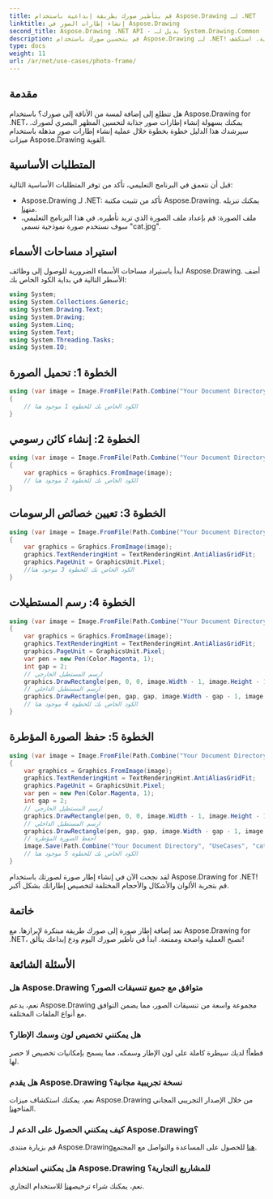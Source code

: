 ```yaml
---
title: قم بتأطير صورك بطريقة إبداعية باستخدام Aspose.Drawing لـ .NET
linktitle: إنشاء إطارات الصور في Aspose.Drawing
second_title: Aspose.Drawing .NET API - بديل لـ System.Drawing.Common
description: قم بتحسين صورك باستخدام Aspose.Drawing لـ .NET! اتبع دليلنا خطوة بخطوة لإنشاء إطارات صور مذهلة. استكشف Aspose.Drawing لـ .NET الآن!
type: docs
weight: 11
url: /ar/net/use-cases/photo-frame/
---
```

## مقدمة
هل تتطلع إلى إضافة لمسة من الأناقة إلى صورك؟ باستخدام Aspose.Drawing for .NET، يمكنك بسهولة إنشاء إطارات صور جذابة لتحسين المظهر البصري لصورك. سيرشدك هذا الدليل خطوة بخطوة خلال عملية إنشاء إطارات صور مذهلة باستخدام ميزات Aspose.Drawing القوية.
## المتطلبات الأساسية
قبل أن نتعمق في البرنامج التعليمي، تأكد من توفر المتطلبات الأساسية التالية:
-  Aspose.Drawing لـ .NET: تأكد من تثبيت مكتبة Aspose.Drawing. يمكنك تنزيله من[هنا](https://releases.aspose.com/drawing/net/).
- ملف الصورة: قم بإعداد ملف الصورة الذي تريد تأطيره. في هذا البرنامج التعليمي، سوف نستخدم صورة نموذجية تسمى "cat.jpg".
## استيراد مساحات الأسماء
ابدأ باستيراد مساحات الأسماء الضرورية للوصول إلى وظائف Aspose.Drawing. أضف الأسطر التالية في بداية الكود الخاص بك:
```csharp
using System;
using System.Collections.Generic;
using System.Drawing.Text;
using System.Drawing;
using System.Linq;
using System.Text;
using System.Threading.Tasks;
using System.IO;
```
## الخطوة 1: تحميل الصورة
```csharp
using (var image = Image.FromFile(Path.Combine("Your Document Directory", "UseCases", "cat.jpg")))
{
    // الكود الخاص بك للخطوة 1 موجود هنا
}
```
## الخطوة 2: إنشاء كائن رسومي
```csharp
using (var image = Image.FromFile(Path.Combine("Your Document Directory", "UseCases", "cat.jpg")))
{
    var graphics = Graphics.FromImage(image);
    // الكود الخاص بك للخطوة 2 موجود هنا
}
```
## الخطوة 3: تعيين خصائص الرسومات
```csharp
using (var image = Image.FromFile(Path.Combine("Your Document Directory", "UseCases", "cat.jpg")))
{
    var graphics = Graphics.FromImage(image);
    graphics.TextRenderingHint = TextRenderingHint.AntiAliasGridFit;
    graphics.PageUnit = GraphicsUnit.Pixel;
    //الكود الخاص بك للخطوة 3 موجود هنا
}
```
## الخطوة 4: رسم المستطيلات
```csharp
using (var image = Image.FromFile(Path.Combine("Your Document Directory", "UseCases", "cat.jpg")))
{
    var graphics = Graphics.FromImage(image);
    graphics.TextRenderingHint = TextRenderingHint.AntiAliasGridFit;
    graphics.PageUnit = GraphicsUnit.Pixel;
    var pen = new Pen(Color.Magenta, 1);
    int gap = 2;
    // ارسم المستطيل الخارجي
    graphics.DrawRectangle(pen, 0, 0, image.Width - 1, image.Height - 1);
    // ارسم المستطيل الداخلي
    graphics.DrawRectangle(pen, gap, gap, image.Width - gap - 1, image.Height - gap - 1);
    // الكود الخاص بك للخطوة 4 موجود هنا
}
```
## الخطوة 5: حفظ الصورة المؤطرة
```csharp
using (var image = Image.FromFile(Path.Combine("Your Document Directory", "UseCases", "cat.jpg")))
{
    var graphics = Graphics.FromImage(image);
    graphics.TextRenderingHint = TextRenderingHint.AntiAliasGridFit;
    graphics.PageUnit = GraphicsUnit.Pixel;
    var pen = new Pen(Color.Magenta, 1);
    int gap = 2;
    // ارسم المستطيل الخارجي
    graphics.DrawRectangle(pen, 0, 0, image.Width - 1, image.Height - 1);
    // ارسم المستطيل الداخلي
    graphics.DrawRectangle(pen, gap, gap, image.Width - gap - 1, image.Height - gap - 1);
    // احفظ الصورة المؤطرة
    image.Save(Path.Combine("Your Document Directory", "UseCases", "cat_with_honor_out.jpg"));
    // الكود الخاص بك للخطوة 5 موجود هنا
}
```
لقد نجحت الآن في إنشاء إطار صورة لصورتك باستخدام Aspose.Drawing for .NET! قم بتجربة الألوان والأشكال والأحجام المختلفة لتخصيص إطاراتك بشكل أكبر.
## خاتمة
تعد إضافة إطار صورة إلى صورك طريقة مبتكرة لإبرازها. مع Aspose.Drawing for .NET، تصبح العملية واضحة وممتعة. ابدأ في تأطير صورك اليوم ودع إبداعك يتألق!
## الأسئلة الشائعة
### هل Aspose.Drawing متوافق مع جميع تنسيقات الصور؟
نعم، يدعم Aspose.Drawing مجموعة واسعة من تنسيقات الصور، مما يضمن التوافق مع أنواع الملفات المختلفة.
### هل يمكنني تخصيص لون وسمك الإطار؟
قطعاً! لديك سيطرة كاملة على لون الإطار وسمكه، مما يسمح بإمكانيات تخصيص لا حصر لها.
### هل يقدم Aspose.Drawing نسخة تجريبية مجانية؟
 نعم، يمكنك استكشاف ميزات Aspose.Drawing من خلال الإصدار التجريبي المجاني المتاح[هنا](https://releases.aspose.com/).
### كيف يمكنني الحصول على الدعم لـ Aspose.Drawing؟
 قم بزيارة منتدى Aspose.Drawing[هنا](https://forum.aspose.com/c/diagram/17) للحصول على المساعدة والتواصل مع المجتمع.
### هل يمكنني استخدام Aspose.Drawing للمشاريع التجارية؟
 نعم، يمكنك شراء ترخيص[هنا](https://purchase.aspose.com/buy) للاستخدام التجاري.